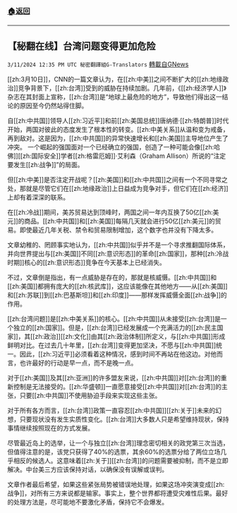 ###  [:house:返回](README.md)
---


## 【秘翻在线】台湾问题变得更加危险
`3/11/2024 12:35 PM UTC 秘密翻譯組G-Translators` [轉載自GNews](https://gnews.org/articles/2384364)

[[zh:3月10日]]，CNN的一篇文章认为，在[[zh:中美]]之间不断扩大的[[zh:地缘政治]]竞争背景下，[[zh:台湾]]受到的威胁在持续加剧。几年前，《[[zh:经济学人]]》杂志在其封面上宣称，[[zh:台湾]]是“地球上最危险的地方”，导致他们得出这一结论的原因至今仍然站得住脚。

自[[zh:中共国]]领导人[[zh:习近平]]和前[[zh:美国总统]]唐纳德·[[zh:特朗普]]时代开始，两国对彼此的态度发生了根本性的转变。[[zh:中美关系]]从温和变为戒备，再到敌对。这是因为，[[zh:中共国]]的异常快速增长和[[zh:美国]]主导地位产生了冲突。 一个崛起的强国面对一个已经确立的强国，创造了一种可能会像[[zh:哈佛]][[zh:国际安全]]学者[[zh:格雷厄姆]]·艾利森（Graham Allison）所说的“注定要发生[[zh:战争]]”的局面。

但[[zh:中美]]是否注定开战呢？[[zh:美国]]和[[zh:中共国]]之间有一个不同寻常之处，那就是尽管它们在[[zh:地缘政治]]上日益成为竞争对手，但它们在[[zh:经济]]上却有着深深的联系。

在[[zh:冷战]]期间，美苏贸易达到顶峰时，两国之间一年内互换了50亿[[zh:美元]]的商品。[[zh:中共国]]和[[zh:美国]]每隔几天就会进行50亿[[zh:美元]]的贸易。即使最近几年关税、禁令和贸易限制增加，这个数字也并没有下降太多。

文章幼稚的、罔顾事实地认为，[[zh:中共国]]似乎并不是一个寻求推翻国际体系，并向世界提出与[[zh:美国]]不同[[zh:意识形态]]的革命[[zh:国家]]，那种[[zh:冷战时期]]核心的[[zh:意识形态]]竞争在今天基本上已经消失。

不过，文章倒是指出，有一点威胁是存在的，那就是核威慑。[[zh:中共国]]和[[zh:美国]]都拥有庞大的[[zh:核武库]]，这应该能像在其他地方——从[[zh:美国]]和[[zh:苏联]]到[[zh:巴基斯坦]]和[[zh:印度]]——那样发挥威慑全面[[zh:战争]]的作用。

[[zh:台湾问题]]是[[zh:中美关系]]的核心。[[zh:中共国]]从未接受[[zh:台湾]]是一个独立的[[zh:国家]]。但是，[[zh:台湾]]已经发展成一个充满活力的[[zh:民主国家]]，其[[zh:政治]][[zh:文化]]由其[[zh:政治体制]]所定义，与[[zh:中共国]]形成鲜明对比。在过去几十年里，[[zh:台湾]]变得更加坚决，不愿与[[zh:中共国]]统一。因此，[[zh:习近平]]必须看着这种情况，感到时间不再站在他这边。对他而言，也许最好的行动是早一点，而不是晚一点。

对于[[zh:美国]]及其[[zh:亚洲]]的许多盟友来说，[[zh:中共国]]对[[zh:台湾]]的重新控制是无法接受的。[[zh:华盛顿]]一直愿意接受[[zh:中共国]]对[[zh:台湾]]的主张，只要[[zh:中共国]]不使用胁迫手段来实现这些主张。

对于所有各方而言，[[zh:台湾]]政策一直容忍[[zh:中共国]][[zh:关于]]未来的幻想，只要现状没有发生实质性变化。[[zh:台湾]]大多数人只是希望维持现状，保持事情继续按照现在的方式发展。

尽管最近岛上的选举，让一个与独立[[zh:台湾]]理念密切相关的政党第三次当选， 但值得注意的是，该党只获得了40%的选票，其余60%的选票分给了两位立场几乎相反的候选人。这意味着[[zh:关于]][[zh:台湾]]的问题需要被抑制，而不是立即解决。中台美三方应该保持对话，以确保没有误解或误判。

文章作者最后希望，如果这些紧张局势被错误地处理，如果这场冲突演变成[[zh:战争]]，对所有三方来说都是输家。事实上，整个世界都将遭受灾难性后果。最好的处理方法是，尽可能地不要激化矛盾，保持它不会爆发。
